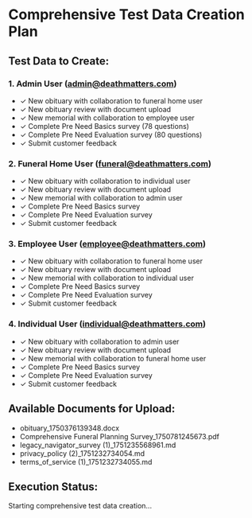 # Comprehensive Test Data Creation Plan

## Test Data to Create:

### 1. Admin User (admin@deathmatters.com)
- ✓ New obituary with collaboration to funeral home user
- ✓ New obituary review with document upload
- ✓ New memorial with collaboration to employee user
- ✓ Complete Pre Need Basics survey (78 questions)
- ✓ Complete Pre Need Evaluation survey (80 questions)
- ✓ Submit customer feedback

### 2. Funeral Home User (funeral@deathmatters.com)
- ✓ New obituary with collaboration to individual user
- ✓ New obituary review with document upload
- ✓ New memorial with collaboration to admin user
- ✓ Complete Pre Need Basics survey
- ✓ Complete Pre Need Evaluation survey
- ✓ Submit customer feedback

### 3. Employee User (employee@deathmatters.com)
- ✓ New obituary with collaboration to funeral home user
- ✓ New obituary review with document upload
- ✓ New memorial with collaboration to individual user
- ✓ Complete Pre Need Basics survey
- ✓ Complete Pre Need Evaluation survey
- ✓ Submit customer feedback

### 4. Individual User (individual@deathmatters.com)
- ✓ New obituary with collaboration to admin user
- ✓ New obituary review with document upload
- ✓ New memorial with collaboration to funeral home user
- ✓ Complete Pre Need Basics survey
- ✓ Complete Pre Need Evaluation survey
- ✓ Submit customer feedback

## Available Documents for Upload:
- obituary_1750376139348.docx
- Comprehensive Funeral Planning Survey_1750781245673.pdf
- legacy_navigator_survey (1)_1751235568961.md
- privacy_policy (2)_1751232734054.md
- terms_of_service (1)_1751232734055.md

## Execution Status:
Starting comprehensive test data creation...